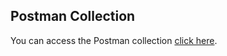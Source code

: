 ## Postman Collection

You can access the Postman collection [click here](https://www.postman.com/avionics-specialist-24095351/workspace/project/collection/31997730-7d6b84d0-97f7-4d9c-81a8-0052e984215b?).
